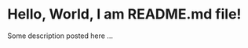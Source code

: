 <!DOCTYPE html>
<html lang="en">
	<head>
		<meta charset="utf-8" />
		<title>Stoplight lifecycle</title>
		<base href="https://github.com/merzsh/samples/">
	</head>
	<body>
		<h1>Hello, World, I am README.md file!</h1>
		<p>Some description posted here ...</p>
	</body>
</html>